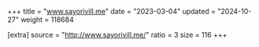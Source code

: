 +++
title = "www.sayorivill.me"
date = "2023-03-04"
updated = "2024-10-27"
weight = 118684

[extra]
source = "http://www.sayorivill.me/"
ratio = 3
size = 116
+++
